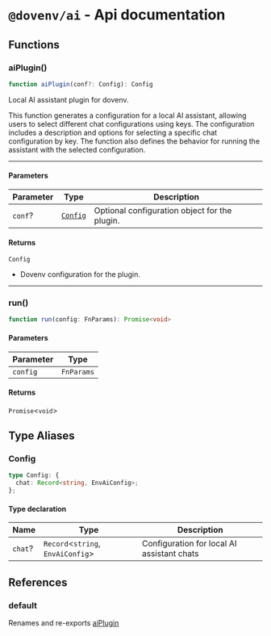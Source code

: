 # `@dovenv/ai` - Api documentation

## Functions

### aiPlugin()

```ts
function aiPlugin(conf?: Config): Config
```

Local AI assistant plugin for dovenv.

This function generates a configuration for a local AI assistant, allowing
users to select different chat configurations using keys. The configuration
includes a description and options for selecting a specific chat configuration
by key. The function also defines the behavior for running the assistant
with the selected configuration.

---

#### Parameters

| Parameter | Type | Description |
| ------ | ------ | ------ |
| `conf`? | [`Config`](#config) | Optional configuration object for the plugin. |

#### Returns

`Config`

- Dovenv configuration for the plugin.

***

### run()

```ts
function run(config: FnParams): Promise<void>
```

#### Parameters

| Parameter | Type |
| ------ | ------ |
| `config` | `FnParams` |

#### Returns

`Promise`\<`void`\>

## Type Aliases

### Config

```ts
type Config: {
  chat: Record<string, EnvAiConfig>;
};
```

#### Type declaration

| Name | Type | Description |
| ------ | ------ | ------ |
| `chat`? | `Record`\<`string`, `EnvAiConfig`\> | Configuration for local AI assistant chats |

## References

### default

Renames and re-exports [aiPlugin](#aiplugin)
